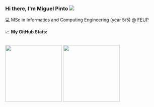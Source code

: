 ### Hi there, I'm Miguel Pinto ![](https://visitor-badge.glitch.me/badge?page_id=rocas777.rocas777)

💻 MSc in Informatics and Computing Engineering (year 5/5) @ [FEUP](https://sigarra.up.pt/feup/pt/web_page.inicial) 

📈 **My GitHub Stats:**
<p>
  <img style="padding-top: 1em;" height="180em" src="https://github-readme-stats.vercel.app/api?username=rocas777&show_icons=true&hide_border=true&&count_private=true&include_all_commits=true&theme=radical&border_radius=1em" /> 
  <img height="180em" src="https://github-readme-stats.vercel.app/api/top-langs/?username=rocas777&show_icons=true&hide_border=true&layout=compact&&count_private=true&theme=radical&langs_count=8&border_radius=1em"/>
</p>

